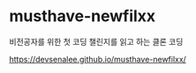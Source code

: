 # musthave-newfilxx

비전공자를 위한 첫 코딩 챌린지를 읽고 하는 클론 코딩

<a href="https://devsenalee.github.io/musthave-newfilxx/" target="_blank">https://devsenalee.github.io/musthave-newfilxx/</a>

<!-- <div>
    <h5>**220802 회고**<h5>
    <h6>책을 읽고 클론 코딩을 시작했다. netfilx의 사이트를 클론아닌 클론 코딩? 이였는데 form 태그는 많이 써봐서 어렵지 않았지만, header의 background-img를 화면 크기별로 예쁘게 조절될 수 있도록 설정하는게 조금 힘들었다. 그래도 나름 만족스럽게 잘 해놓은 것 같다.<h6>
<div>

<div>
    <h5>**220803 회고**<h5>
    <h6>selectoprofile.html 부분을 오늘 시작해서 오늘 다 했다. 대부분 다 해봤던 기능들이여서 어렵지 않게 구현했다. <h6>
<div>

<div>
    <h5>**220805 회고**<h5>
    <h6>정말 딱 기초만 살짝 훑어본 js 지식으로 원하는 기능을 구현하는데 시간이 너무 오래걸렸다. 먼저 돋보기 아이콘을 누르면 text를 입력할 수 있는 창이 나오고 다시 누르면 들어가게 하는 기능은 부스트코스 생활코딩님 강의를 통해 어떻게 코드를 쳐야겠다는 생각은 들었고 기능을 구현했다! 하지만 스크롤을 했을때 다르게 동작하게 만드는 것은 조금 어려웠다. 그래서 구글링을 통해 해당 기능을 구현할 사람이 작성한 코드를 클론했다.. js를 더 열심히 공부해서 원하는 기능을 잘 구현할 수 있었으면 좋겠다. <h6>
<div>

<div>
    <h5>**220805 회고**<h5>
    <h6>findmovie.html의 거의 모든 부분을 오늘 다 했다. 조금 신경썼던 부분은 화면 크기에 따라 font-size 등이 함께 변하는 것에 신경썼다. <h6>
<div>

<div>
    <h5>**220806 회고**<h5>
    <h6>css, img, js 파일의 경로를 잘 설정해야되는데 계속 html기준으로만 설정하다보니 경로가 틀려서 파일이 연결되지 않는 오류가 발생했다. <br/> 이를 해결하기 위해서 구글링하여 상대경로와 절대경로에 대해서 다시 한번 개념을 정리했고, 다음에 경로를 지정할 때에는 이를 유의하여 작성해야겠다.<h6>
<div>

<div>
    <h5>**220809 회고**<h5>
    <h6>mypage.html을 작업했다. 아는 기능들을 구현하는 것이라 크게 어려운 것은 없었다. 근데 왜 또 css는 적용이 안되며, js도 적용이 안되는지 모르겠다.. 분명 로컬 컴퓨터에서 누르면 잘 되는데,,,<h6>
<div>

<div>
    <h5>**220810 회고**<h5>
    <h6>css를 전체적으로 다시 작업했고 익숙했던 margin사용으로 인터페이스 위치를 조정했다. js경로 설정과 토글도 다시 구현했다. 기존 js와는 다른 점은 css에서 기존의 visibility 대신 display를 사용하여 보이지 않을때는 none으로 하고 보일때는 inline으로 바꿨다.. <h6>
<div>

<div>
    <h5>**220812 회고**<h5>
    <h6>스크롤시 nav의 백그라운드 색깔과 아이콘 색깔이 변하는 기능을 다시 구현했다. 더불어 알람 아이콘에 마우스 오버시 모달창이 나오도록 했는데, 계속 깜빡거림이 생겨서 계속 구글링을 했다. 결론은 너무 쉬웠다. 알람 아이콘을 hover했을때 애니메이션이 작동하도록 css한 것과 hover시 모달창이 보이도록 한 것이 충돌을 해서 깜빡임이 생겼던 것 같다. hover시 애니메이션이 작동되도록 했던 것을 삭제하니 깜빡임이 없어졌다. <h6>
<div>
-->
